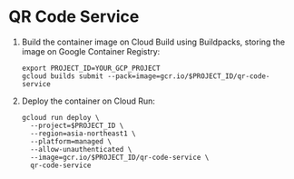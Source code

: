 # QR Code Service

1. Build the container image on Cloud Build using Buildpacks, storing the image on Google Container Registry:
    ```
    export PROJECT_ID=YOUR_GCP_PROJECT
    gcloud builds submit --pack=image=gcr.io/$PROJECT_ID/qr-code-service
    ```

2. Deploy the container on Cloud Run:
    ```
    gcloud run deploy \
      --project=$PROJECT_ID \
      --region=asia-northeast1 \
      --platform=managed \
      --allow-unauthenticated \
      --image=gcr.io/$PROJECT_ID/qr-code-service \
      qr-code-service
    ```